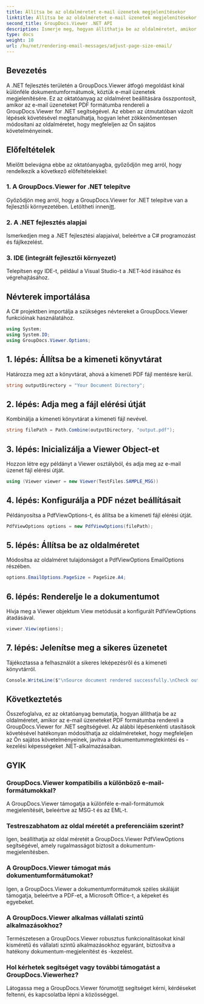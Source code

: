 ```yaml
---
title: Állítsa be az oldalméretet e-mail üzenetek megjelenítésekor
linktitle: Állítsa be az oldalméretet e-mail üzenetek megjelenítésekor
second_title: GroupDocs.Viewer .NET API
description: Ismerje meg, hogyan állíthatja be az oldalméretet, amikor az e-mail üzeneteket PDF-formátumba rendereli a GroupDocs.Viewer for .NET segítségével. Növelje a dokumentumok megtekintésének hatékonyságát.
type: docs
weight: 10
url: /hu/net/rendering-email-messages/adjust-page-size-email/
---
```

## Bevezetés
A .NET fejlesztés területén a GroupDocs.Viewer átfogó megoldást kínál különféle dokumentumformátumok, köztük e-mail üzenetek megjelenítésére. Ez az oktatóanyag az oldalméret beállítására összpontosít, amikor az e-mail üzeneteket PDF formátumba rendereli a GroupDocs.Viewer for .NET segítségével. Az ebben az útmutatóban vázolt lépések követésével megtanulhatja, hogyan lehet zökkenőmentesen módosítani az oldalméretet, hogy megfeleljen az Ön sajátos követelményeinek.
## Előfeltételek
Mielőtt belevágna ebbe az oktatóanyagba, győződjön meg arról, hogy rendelkezik a következő előfeltételekkel:
### 1. A GroupDocs.Viewer for .NET telepítve
 Győződjön meg arról, hogy a GroupDocs.Viewer for .NET telepítve van a fejlesztői környezetében. Letöltheti innen[itt](https://releases.groupdocs.com/viewer/net/).
### 2. A .NET fejlesztés alapjai
Ismerkedjen meg a .NET fejlesztési alapjaival, beleértve a C# programozást és fájlkezelést.
### 3. IDE (integrált fejlesztői környezet)
Telepítsen egy IDE-t, például a Visual Studio-t a .NET-kód írásához és végrehajtásához.

## Névterek importálása
A C# projektben importálja a szükséges névtereket a GroupDocs.Viewer funkcióinak használatához.

```csharp
using System;
using System.IO;
using GroupDocs.Viewer.Options;
```

## 1. lépés: Állítsa be a kimeneti könyvtárat
Határozza meg azt a könyvtárat, ahová a kimeneti PDF fájl mentésre kerül.
```csharp
string outputDirectory = "Your Document Directory";
```
## 2. lépés: Adja meg a fájl elérési útját
Kombinálja a kimeneti könyvtárat a kimeneti fájl nevével.
```csharp
string filePath = Path.Combine(outputDirectory, "output.pdf");
```
## 3. lépés: Inicializálja a Viewer Object-et
Hozzon létre egy példányt a Viewer osztályból, és adja meg az e-mail üzenet fájl elérési útját.
```csharp
using (Viewer viewer = new Viewer(TestFiles.SAMPLE_MSG))
```
## 4. lépés: Konfigurálja a PDF nézet beállításait
Példányosítsa a PdfViewOptions-t, és állítsa be a kimeneti fájl elérési útját.
```csharp
PdfViewOptions options = new PdfViewOptions(filePath);
```
## 5. lépés: Állítsa be az oldalméretet
Módosítsa az oldalméret tulajdonságot a PdfViewOptions EmailOptions részében.
```csharp
options.EmailOptions.PageSize = PageSize.A4;
```
## 6. lépés: Renderelje le a dokumentumot
Hívja meg a Viewer objektum View metódusát a konfigurált PdfViewOptions átadásával.
```csharp
viewer.View(options);
```
## 7. lépés: Jelenítse meg a sikeres üzenetet
Tájékoztassa a felhasználót a sikeres leképezésről és a kimeneti könyvtárról.
```csharp
Console.WriteLine($"\nSource document rendered successfully.\nCheck output in {outputDirectory}.");
```

## Következtetés
Összefoglalva, ez az oktatóanyag bemutatja, hogyan állíthatja be az oldalméretet, amikor az e-mail üzeneteket PDF formátumba rendereli a GroupDocs.Viewer for .NET segítségével. Az alábbi lépésenkénti utasítások követésével hatékonyan módosíthatja az oldalméreteket, hogy megfeleljen az Ön sajátos követelményeinek, javítva a dokumentummegtekintési és -kezelési képességeket .NET-alkalmazásaiban.
## GYIK
### GroupDocs.Viewer kompatibilis a különböző e-mail-formátumokkal?
A GroupDocs.Viewer támogatja a különféle e-mail-formátumok megjelenítését, beleértve az MSG-t és az EML-t.
### Testreszabhatom az oldal méretét a preferenciáim szerint?
Igen, beállíthatja az oldal méretét a GroupDocs.Viewer PdfViewOptions segítségével, amely rugalmasságot biztosít a dokumentum-megjelenítésben.
### A GroupDocs.Viewer támogat más dokumentumformátumokat?
Igen, a GroupDocs.Viewer a dokumentumformátumok széles skáláját támogatja, beleértve a PDF-et, a Microsoft Office-t, a képeket és egyebeket.
### A GroupDocs.Viewer alkalmas vállalati szintű alkalmazásokhoz?
Természetesen a GroupDocs.Viewer robusztus funkcionalitásokat kínál kisméretű és vállalati szintű alkalmazásokhoz egyaránt, biztosítva a hatékony dokumentum-megjelenítést és -kezelést.
### Hol kérhetek segítséget vagy további támogatást a GroupDocs.Viewerhez?
 Látogassa meg a GroupDocs.Viewer fórumot[itt](https://forum.groupdocs.com/c/viewer/9) segítséget kérni, kérdéseket feltenni, és kapcsolatba lépni a közösséggel.